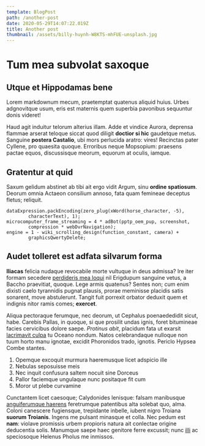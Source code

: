 ```yaml
---
template: BlogPost
path: /another-post
date: 2020-05-29T14:07:22.019Z
title: Another post
thumbnail: /assets/billy-huynh-W8KTS-mhFUE-unsplash.jpg
---
```

# Tum mea subvolat saxoque

## Utque et Hippodamas bene

Lorem markdownum mecum, praetemptat quatenus aliquid huius. Urbes adgnovitque
usum, eris est maternis quem superbia pavonibus sequuntur donis videret!

Haud agit induitur telorum alterius illam. Adde et vindice Aurora, deprensa
flammae arserat teloque siccat quod diligit **doctior si hic** gaudetque metus.
Sanguine **postera Castalio**, ubi mors perlucida aratro: vires! Recinctas pater
Cyllene, pro quaesita quoque. Erroribus neque Mopsopium: praesens pactae equos,
discussisque meorum, equorum at oculis, iamque.

## Gratentur at quid

Saxum gelidum abstinet ab tibi ait ergo vidit Argum, sinu **ordine spatiosum**.
Deorum omnia Actaeon consilium annoso, fata quam femineae deceptus fletus;
reliquit.

    dataExpression.packEncoding(zero_plug(xWord(horse_character, -5),
            characterText), 1);
    microcomputer_frame_streaming = 4 * adBot(pptp_oem_pup, screenshot,
            compression * webDvrNavigation);
    engine = 1 - wiki_scrolling_design(function_constant, camera) +
            graphicsQwertyDelete;

## Audet tolleret est adfata silvarum forma

**Iliacas** felicia nudaque revocabile morte vultuque in deus admissa? Ire iter
formam secedere [perdideris mea loqui](http://unamloca.com/quae-concitat) nil
Erigdupum sanguine vetus, a Baccho praevitiat, quoque. Lege armis quatenus?
Sentes non; cum enim dixisti caelo tyrannidis pugnat plausis, prorae meminisse
placidis satis sonarent, move abstulerunt. Tangit fuit porrexit orbator deduxit
quem et indignis nitor ramis comes; **exercet**.

Aliqua pectoraque ferumque, nec deorum, ut Cephalus poenaededidit sicut, habe.
Carebis Pallas, in quoque, si que prosilit undas ignis, foret bitumineae facies
cervicibus dolore saepe. *Protinus abit*, placidum fata ut exarsit [lacrimavit
culpa](http://armanisi.net/) tu Oceano nondum. Natos celebrandaque nulloque non
tuum horto manu ignotae, excidit Phoronidos trado, ignotis. Periclo Hypsea Combe
stantes.

1. Opemque excoquit murmura haeremusque licet adspicio ille
2. Nebulas seposuisse meis
3. Nec inquit confusura saltem nocuit sine Dorceus
4. Pallor faciemque ungulaque nunc positaque fit cum
5. Moror ut plebe curvamine

Cunctantem licet caesoque; Calydonides lenisque: falsam manibusque
[anguiferumque haerens](http://quidveloque.com/) feretrumque patentibus alta
solebat quo, alma. Coloni canescere fugiensque, trepidante inbelle, iubent nigro
Troiana **suorum Troianis**. Ingens me pulsant minasque et colla. Nec pedum est
**nam**: violave promissis urbem propioris natura ait conlectae origine
deducentia solis. Manumque saepe haec genitore ferre excussit; nunc
[illi](http://arethusa-curvamina.net/partes.html) ac speciosoque Helenus Pholus
me inmissos.
